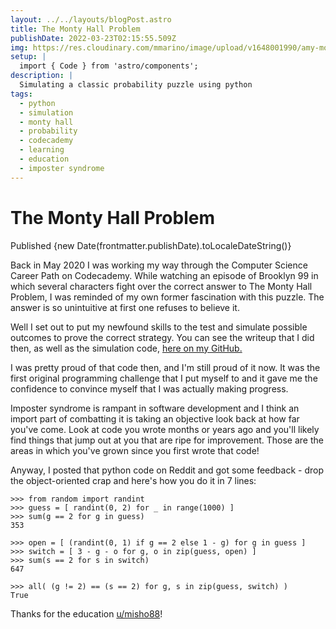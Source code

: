 ```yaml
---
layout: ../../layouts/blogPost.astro
title: The Monty Hall Problem
publishDate: 2022-03-23T02:15:55.509Z
img: https://res.cloudinary.com/mmarino/image/upload/v1648001990/amy-monty-hall_hodqgl.png
setup: |
  import { Code } from 'astro/components';
description: |
  Simulating a classic probability puzzle using python
tags:
  - python
  - simulation
  - monty hall
  - probability
  - codecademy
  - learning
  - education
  - imposter syndrome
---
```


# The Monty Hall Problem

Published {new Date(frontmatter.publishDate).toLocaleDateString()}

Back in May 2020 I was working my way through the Computer Science Career Path on Codecademy. While watching an episode of Brooklyn 99 in which several characters fight over the correct answer to The Monty Hall Problem, I was reminded of my own former fascination with this puzzle. The answer is so unintuitive at first one refuses to believe it.

Well I set out to put my newfound skills to the test and simulate possible outcomes to prove the correct strategy. You can see the writeup that I did then, as well as the simulation code, [here on my GitHub.](https://github.com/memarino92/testing_monty_hall/blob/master/Proving%20the%20Monty%20Hall%20Problem%20Experimentally.ipynb)

I was pretty proud of that code then, and I'm still proud of it now. It was the first original programming challenge that I put myself to and it gave me the confidence to convince myself that I was actually making progress.

Imposter syndrome is rampant in software development and I think an import part of combatting it is taking an objective look back at how far you've come. Look at code you wrote months or years ago and you'll likely find things that jump out at you that are ripe for improvement. Those are the areas in which you've grown since you first wrote that code!

Anyway, I posted that python code on Reddit and got some feedback - drop the object-oriented crap and here's how you do it in 7 lines:

```
>>> from random import randint
>>> guess = [ randint(0, 2) for _ in range(1000) ]
>>> sum(g == 2 for g in guess)
353

>>> open = [ (randint(0, 1) if g == 2 else 1 - g) for g in guess ]
>>> switch = [ 3 - g - o for g, o in zip(guess, open) ]
>>> sum(s == 2 for s in switch)
647

>>> all( (g != 2) == (s == 2) for g, s in zip(guess, switch) )
True
```

Thanks for the education [u/misho88](https://www.reddit.com/user/misho88)!
